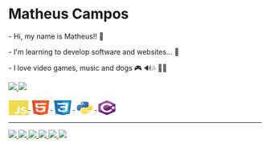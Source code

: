 <h1>Matheus Campos</h1>

<div>
  <p>- Hi, my name is Matheus!! 👏</p>
  <p>- I'm learning to develop software and websites... 👻</p>
  <p> - I love video games, music and dogs 🎮 🔊🎶 🐕‍🦺</p>
</div>

<div>
  <a href="https://github.com/theusouza0">
  <img height="180em" src="https://github-readme-stats.vercel.app/api?username=theusouza0&show_icons=true&theme=gruvbox&include_all_commits=true&count_private=true"/>
  <img height="150em" src="https://github-readme-stats.vercel.app/api/top-langs/?username=theusouza0&layout=compact&langs_count=7&theme=gruvbox"/>
</div>

<div style="display: inline_block"> <br>
  <img align="center" alt="Js" height="30" width="40" src="https://raw.githubusercontent.com/devicons/devicon/master/icons/javascript/javascript-plain.svg">
  <img align="center" alt="HTML" height="30" width="40" src="https://raw.githubusercontent.com/devicons/devicon/master/icons/html5/html5-original.svg">
  <img align="center" alt="CSS" height="30" width="40" src="https://raw.githubusercontent.com/devicons/devicon/master/icons/css3/css3-original.svg">
  <img align="center" alt="Python" height="30" width="40" src="https://raw.githubusercontent.com/devicons/devicon/master/icons/python/python-original.svg">
  <img align="center" alt="Csharp" height="30" width="40" src="https://raw.githubusercontent.com/devicons/devicon/master/icons/csharp/csharp-original.svg">
</div>
  
<hr>
  
<div> 
  <a href="mailto:contraforte0@gmail.com"> <img src="https://img.shields.io/badge/Gmail-D14836?style=for-the-badge&logo=gmail&logoColor=white"> </a>
  <a href="https://linkedin.com/in/matheus-campos-2507" target="_blank"><img src="https://img.shields.io/badge/-LinkedIn-%230077B5?style=for-the-badge&logo=linkedin&logoColor=white" target="_blank"> </a>
  <a href="https://github.com/theusouza0"> <img src="https://img.shields.io/badge/GitHub-100000?style=for-the-badge&logo=github&logoColor=white"> </a>
  <a href=""> <img src="https://img.shields.io/badge/Windows-0078D6?style=for-the-badge&logo=windows&logoColor=white"> </a>
  <a href=""> <img src="https://img.shields.io/badge/Ubuntu-E95420?style=for-the-badge&logo=ubuntu&logoColor=white"> </a>
  <a href="https://github.com/theusouza0"> <img src="https://img.shields.io/github/followers/{theusouza0}.svg?style=social&label=Follow&maxAge=2592000"> </a>
</div>
